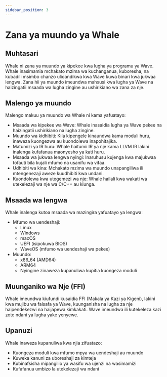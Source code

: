 ```yaml
---
sidebar_position: 3
---
```


# Zana ya muundo ya Whale

## Muhtasari

Whale ni zana ya muundo ya kipekee kwa lugha ya programu ya Wave.
Whale inasimamia mchakato mzima wa kuchanganua, kuboresha, na kubadili msimbo chanzo ulioandikwa kwa Wave kuwa binari kwa jukwaa lengwa.
Zana hii ya muundo imeundwa mahsusi kwa lugha ya Wave na haizingatii msaada wa lugha zingine au ushirikiano wa zana za nje.

## Malengo ya muundo

Malengo makuu ya muundo wa Whale ni kama yafuatayo:

- Msaada wa kipekee wa Wave: Whale inasaidia lugha ya Wave pekee na haizingatii ushirikiano na lugha zingine.
- Muundo wa kidhibiti: Kila kipengele kinaundwa kama moduli huru, inaweza kuongezwa au kuondolewa inapohitajika.
- Matumizi ya IR huru: Whale haitumii IR ya nje kama LLVM IR lakini inalenga kufafanua maonyesho ya kati huru.
- Msaada wa jukwaa lengwa nyingi: Inaruhusu kujenga kwa majukwaa tofauti bila kujali mfumo na usanifu wa vifaa.
- Udhibiti wa kina: Mchakato mzima wa muundo unapangiliwa ili mtengenezaji aweze kuudhibiti kwa undani.
- Kuondolewa kwa utegemezi wa nje: Whale hailali kwa wakati wa utekelezaji wa nje wa C/C++ au kiunga.

## Msaada wa lengwa

Whale inalenga kutoa msaada wa mazingira yafuatayo ya lengwa:

- Mfumo wa uendeshaji:
    - Linux
    - Windows
    - macOS
    - UEFI (isipokuwa BIOS)
    - WaveOS (mfumo wa uendeshaji wa pekee)
- Muundo:
    - x86_64 (AMD64)
    - ARM64
    - Nyingine zinaweza kupanuliwa kupitia kuongeza moduli

## Muunganiko wa Nje (FFI)

Whale imeundwa kiufundi kusaidia FFI (Makala ya Kazi ya Kigeni), lakini kwa mujibu wa falsafa ya Wave, kuunganisha na lugha za nje haipendekezwi na haijapewa kimkakati.
Wave imeundwa ili kutekeleza kazi zote ndani ya lugha yake yenyewe.

## Upanuzi

Whale inaweza kupanuliwa kwa njia zifuatazo:

- Kuongeza moduli kwa mfumo mpya wa uendeshaji au muundo
- Kuweka kanuni za uboreshaji za kimteja
- Kubinafsisha mipangilio ya wasifu wa ujenzi na wasimamizi
- Kufafanua umbizo la utekelezaji wa ndani